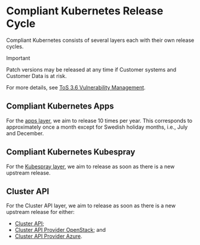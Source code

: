 # Compliant Kubernetes Release Cycle

Compliant Kubernetes consists of several layers each with their own release cycles.

> [!IMPORTANT]
> Patch versions may be released at any time if Customer systems and Customer Data is at risk.
>
> For more details, see [ToS 3.6 Vulnerability Management](https://elastisys.com/legal/terms-of-service/#36-vulnerability-management).

## Compliant Kubernetes Apps

For the [apps layer](https://github.com/elastisys/compliantkubernetes-apps/), we aim to release 10 times per year.
This corresponds to approximately once a month except for Swedish holiday months, i.e., July and December.

## Compliant Kubernetes Kubespray

For the [Kubespray layer](https://github.com/elastisys/compliantkubernetes-kubespray/), we aim to release as soon as there is a new upstream release.

## Cluster API

For the Cluster API layer, we aim to release as soon as there is a new upstream release for either:

- [Cluster API](https://cluster-api.sigs.k8s.io/reference/versions);
- [Cluster API Provider OpenStack](https://cluster-api-openstack.sigs.k8s.io/); and
- [Cluster API Provider Azure](https://capz.sigs.k8s.io/).
